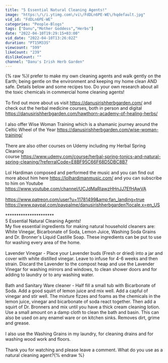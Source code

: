 ```yaml
---
title: "5 Essential Natural Cleaning Agents!"
image: "https:\/\/i.ytimg.com\/vi\/FdDLn6PE-WE\/hqdefault.jpg"
vid_id: "FdDLn6PE-WE"
categories: "People-Blogs"
tags: ["Danu","Mother Goddess","Herbs"]
date: "2022-04-10T19:29:15+03:00"
vid_date: "2022-04-10T13:26:02Z"
duration: "PT15M33S"
viewcount: "599"
likeCount: "239"
dislikeCount: ""
channel: "Danu's Irish Herb Garden"
---
```

{% raw %}I prefer to make my own cleaning agents and walk gently on the Earth; being gentle on the environment and keeping my home clean AND safe. Details below and some recipes too. Do your own research about all the toxic chemicals in commercial home cleaning agents!<br /><br />To find out more about us visit <a rel="nofollow" target="blank" href="https://danusirishherbgarden.com/">https://danusirishherbgarden.com/</a> and check out the herbal medicine courses, both in person and digital<br /><a rel="nofollow" target="blank" href="https://danusirishherbgarden.com/hawthorn-academy-of-healing-herbs/">https://danusirishherbgarden.com/hawthorn-academy-of-healing-herbs/</a><br /><br />I also offer Wise Woman Training which is a shamanic journey around the Celtic Wheel of the Year <a rel="nofollow" target="blank" href="https://danusirishherbgarden.com/wise-woman-training/">https://danusirishherbgarden.com/wise-woman-training/</a><br /><br />There are also other courses on Udemy including my Herbal Spring Cleaning<br />course <a rel="nofollow" target="blank" href="https://www.udemy.com/course/herbal-spring-tonics-and-natural-spring-cleaning/?referralCode=E8BF95C66F68D5DBC8B7">https://www.udemy.com/course/herbal-spring-tonics-and-natural-spring-cleaning/?referralCode=E8BF95C66F68D5DBC8B7</a><br /><br />Lol Hardiman composed and performed the music and you can find out more about him here <a rel="nofollow" target="blank" href="https://lolhardimanmusic.com/">https://lolhardimanmusic.com/</a> and you can subscribe to him on Youtube <a rel="nofollow" target="blank" href="https://www.youtube.com/channel/UCJdMaRIawzHHnJJ7EfHAwVA">https://www.youtube.com/channel/UCJdMaRIawzHHnJJ7EfHAwVA</a><br /><br /><a rel="nofollow" target="blank" href="https://www.patreon.com/user?u=11781499&amp;fan_landing=true">https://www.patreon.com/user?u=11781499&amp;fan_landing=true</a><br /><a rel="nofollow" target="blank" href="https://www.paypal.com/paypalme/danusirishherbgarden?locale.x=en_US">https://www.paypal.com/paypalme/danusirishherbgarden?locale.x=en_US</a><br /><br />                                                    **********************<br />5 Essential Natural Cleaning Agents!<br />My five essential ingredients for making natural household cleaners are:<br />White Vinegar, Bicarbonate of Soda, Lemon Juice, Washing Soda Grains and Dr. Bronner's Liquid Castille Soap.  These ingredients can be put to use for washing every area of the home.<br /><br />Lavender Vinegar - Place your Lavender buds (Fresh or dried) into a jar and cover with white distilled vinegar.  Leave to infuse for 4-6 weeks and then strain.  Discard the Lavender to the compost heap and use the Lavender Vinegar for washing mirrors and windows, to clean shower doors and for adding to laundry or to any washing water.<br /><br />Bath and Sanitary Ware cleaner - Half fill a small tub with Bicarbonate of Soda.  Add a good squirt of lemon juice and mix well.  Add  a capful of vinegar and stir well.  The mixture fizzes and foams as the chemicals in the lemon juice, vinegar and bicarbonate of soda react together.  Then add a squirt of Dr. Bronners and mix until you have a thick cream cleaning lotion.  Use a small amount on a damp cloth to clean the bath and basin.  This can also be used on any enamel ware or on kitchen sinks.  Removes dirt, grime and grease.<br /><br />I also use the Washing Grains in my laundry, for cleaning drains and for washing wood work and floors.<br /><br />Thank you for watching and please leave a comment.  What do you use as a natural cleaning agent?{% endraw %}
